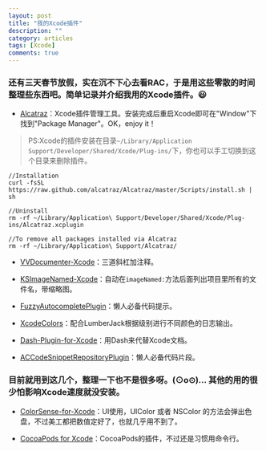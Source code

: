 ```yaml
---
layout: post
title: "我的Xcode插件"
description: ""
category: articles
tags: [Xcode]
comments: true
---
```


### 还有三天春节放假，实在沉不下心去看RAC，于是用这些零散的时间整理些东西吧。简单记录并介绍我用的Xcode插件。😃  

- [Alcatraz](https://github.com/alcatraz/Alcatraz)：Xcode插件管理工具。安装完成后重启Xcode即可在"Window"下找到"Package Manager"。OK，enjoy it！  

>PS:Xcode的插件安装在目录`~/Library/Application Support/Developer/Shared/Xcode/Plug-ins/`下，你也可以手工切换到这个目录来删除插件。

```
//Installation
curl -fsSL https://raw.github.com/alcatraz/Alcatraz/master/Scripts/install.sh | sh

//Uninstall
rm -rf ~/Library/Application\ Support/Developer/Shared/Xcode/Plug-ins/Alcatraz.xcplugin

//To remove all packages installed via Alcatraz
rm -rf ~/Library/Application\ Support/Alcatraz/
```

- [VVDocumenter-Xcode](https://github.com/onevcat/VVDocumenter-Xcode)：三道斜杠加注释。  

- [KSImageNamed-Xcode](https://github.com/ksuther/KSImageNamed-Xcode)：自动在`imageNamed:`方法后面列出项目里所有的文件名，带缩略图。

- [FuzzyAutocompletePlugin](https://github.com/FuzzyAutocomplete/FuzzyAutocompletePlugin)：懒人必备代码提示。

- [XcodeColors](https://github.com/robbiehanson/XcodeColors)：配合LumberJack根据级别进行不同颜色的日志输出。

- [Dash-Plugin-for-Xcode](https://github.com/omz/Dash-Plugin-for-Xcode)：用Dash来代替Xcode文档。

- [ACCodeSnippetRepositoryPlugin](https://github.com/acoomans/ACCodeSnippetRepositoryPlugin)：懒人必备代码片段。

### 目前就用到这几个，整理一下也不是很多呀。(⊙o⊙)… 其他的用的很少怕影响Xcode速度就没安装。

- [ColorSense-for-Xcode](https://github.com/omz/ColorSense-for-Xcode)：UI使用，UIColor 或者 NSColor 的方法会弹出色盘，不过美工都把数值定好了，也就几乎用不到了。  

- [CocoaPods for Xcode](https://github.com/kattrali/cocoapods-xcode-plugin)：CocoaPods的插件，不过还是习惯用命令行。

